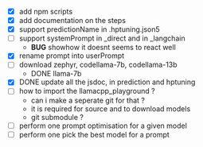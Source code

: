 - [x] add npm scripts
- [x] add documentation on the steps
- [x] support predictionName in .hptuning.json5
- [ ] support systemPrompt in _direct and in _langchain
  - **BUG** showhow it doesnt seems to react well
- [x] rename prompt into userPrompt
- [ ] download zephyr, codellama-7b, codellama-13b
  - DONE llama-7b
- [x] DONE update all the jsdoc, in prediction and hptuning
- [ ] how to import the llamacpp_playground ?
  - can i make a seperate git for that ?
  - it is required for source and to download models
  - git submodule ?
- [ ] perform one prompt optimisation for a given model
- [ ] perform one pick the best model for a prompt